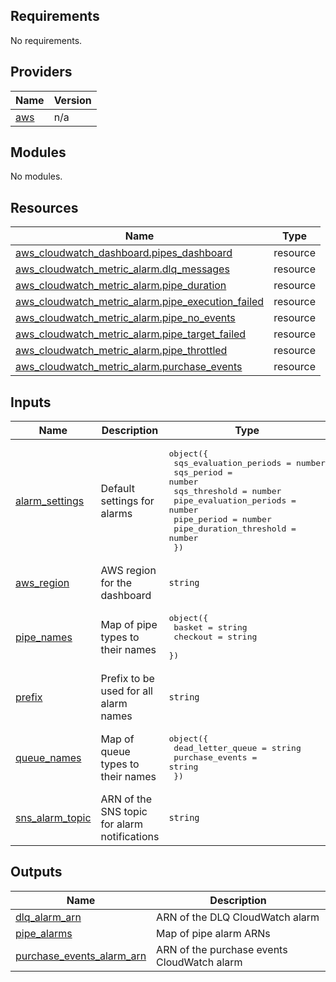 <!-- BEGIN_TF_DOCS -->
## Requirements

No requirements.

## Providers

| Name | Version |
|------|---------|
| <a name="provider_aws"></a> [aws](#provider\_aws) | n/a |

## Modules

No modules.

## Resources

| Name | Type |
|------|------|
| [aws_cloudwatch_dashboard.pipes_dashboard](https://registry.terraform.io/providers/hashicorp/aws/latest/docs/resources/cloudwatch_dashboard) | resource |
| [aws_cloudwatch_metric_alarm.dlq_messages](https://registry.terraform.io/providers/hashicorp/aws/latest/docs/resources/cloudwatch_metric_alarm) | resource |
| [aws_cloudwatch_metric_alarm.pipe_duration](https://registry.terraform.io/providers/hashicorp/aws/latest/docs/resources/cloudwatch_metric_alarm) | resource |
| [aws_cloudwatch_metric_alarm.pipe_execution_failed](https://registry.terraform.io/providers/hashicorp/aws/latest/docs/resources/cloudwatch_metric_alarm) | resource |
| [aws_cloudwatch_metric_alarm.pipe_no_events](https://registry.terraform.io/providers/hashicorp/aws/latest/docs/resources/cloudwatch_metric_alarm) | resource |
| [aws_cloudwatch_metric_alarm.pipe_target_failed](https://registry.terraform.io/providers/hashicorp/aws/latest/docs/resources/cloudwatch_metric_alarm) | resource |
| [aws_cloudwatch_metric_alarm.pipe_throttled](https://registry.terraform.io/providers/hashicorp/aws/latest/docs/resources/cloudwatch_metric_alarm) | resource |
| [aws_cloudwatch_metric_alarm.purchase_events](https://registry.terraform.io/providers/hashicorp/aws/latest/docs/resources/cloudwatch_metric_alarm) | resource |

## Inputs

| Name | Description | Type | Default | Required |
|------|-------------|------|---------|:--------:|
| <a name="input_alarm_settings"></a> [alarm\_settings](#input\_alarm\_settings) | Default settings for alarms | <pre>object({<br/>    sqs_evaluation_periods  = number<br/>    sqs_period              = number<br/>    sqs_threshold           = number<br/>    pipe_evaluation_periods = number<br/>    pipe_period             = number<br/>    pipe_duration_threshold = number<br/>  })</pre> | <pre>{<br/>  "pipe_duration_threshold": 10000,<br/>  "pipe_evaluation_periods": 2,<br/>  "pipe_period": 300,<br/>  "sqs_evaluation_periods": 3,<br/>  "sqs_period": 300,<br/>  "sqs_threshold": 10<br/>}</pre> | no |
| <a name="input_aws_region"></a> [aws\_region](#input\_aws\_region) | AWS region for the dashboard | `string` | n/a | yes |
| <a name="input_pipe_names"></a> [pipe\_names](#input\_pipe\_names) | Map of pipe types to their names | <pre>object({<br/>    basket   = string<br/>    checkout = string<br/>  })</pre> | n/a | yes |
| <a name="input_prefix"></a> [prefix](#input\_prefix) | Prefix to be used for all alarm names | `string` | n/a | yes |
| <a name="input_queue_names"></a> [queue\_names](#input\_queue\_names) | Map of queue types to their names | <pre>object({<br/>    dead_letter_queue = string<br/>    purchase_events   = string<br/>  })</pre> | n/a | yes |
| <a name="input_sns_alarm_topic"></a> [sns\_alarm\_topic](#input\_sns\_alarm\_topic) | ARN of the SNS topic for alarm notifications | `string` | n/a | yes |

## Outputs

| Name | Description |
|------|-------------|
| <a name="output_dlq_alarm_arn"></a> [dlq\_alarm\_arn](#output\_dlq\_alarm\_arn) | ARN of the DLQ CloudWatch alarm |
| <a name="output_pipe_alarms"></a> [pipe\_alarms](#output\_pipe\_alarms) | Map of pipe alarm ARNs |
| <a name="output_purchase_events_alarm_arn"></a> [purchase\_events\_alarm\_arn](#output\_purchase\_events\_alarm\_arn) | ARN of the purchase events CloudWatch alarm |
<!-- END_TF_DOCS -->